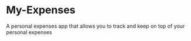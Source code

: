 # My-Expenses
A personal expenses app that allows you to track and keep on top of your personal expenses
